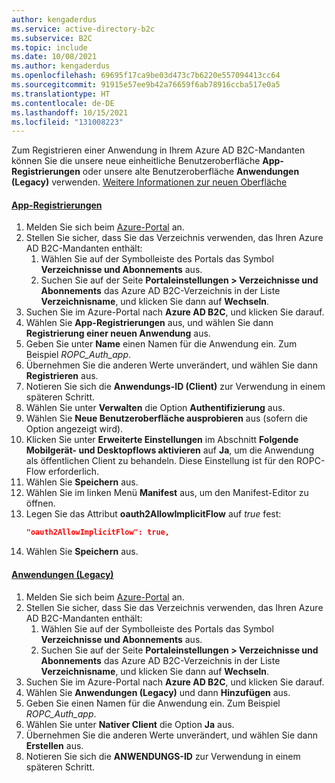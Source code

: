 ```yaml
---
author: kengaderdus
ms.service: active-directory-b2c
ms.subservice: B2C
ms.topic: include
ms.date: 10/08/2021
ms.author: kengaderdus
ms.openlocfilehash: 69695f17ca9be03d473c7b6220e557094413cc64
ms.sourcegitcommit: 91915e57ee9b42a76659f6ab78916ccba517e0a5
ms.translationtype: HT
ms.contentlocale: de-DE
ms.lasthandoff: 10/15/2021
ms.locfileid: "131008223"
---
```

Zum Registrieren einer Anwendung in Ihrem Azure AD B2C-Mandanten können Sie die unsere neue einheitliche Benutzeroberfläche **App-Registrierungen** oder unsere alte Benutzeroberfläche **Anwendungen (Legacy)** verwenden. [Weitere Informationen zur neuen Oberfläche](../articles/active-directory-b2c/app-registrations-training-guide.md)

#### <a name="app-registrations"></a>[App-Registrierungen](#tab/app-reg-ga/)

1. Melden Sie sich beim [Azure-Portal](https://portal.azure.com) an.
2. Stellen Sie sicher, dass Sie das Verzeichnis verwenden, das Ihren Azure AD B2C-Mandanten enthält:
    1. Wählen Sie auf der Symbolleiste des Portals das Symbol **Verzeichnisse und Abonnements** aus.
    1. Suchen Sie auf der Seite **Portaleinstellungen > Verzeichnisse und Abonnements** das Azure AD B2C-Verzeichnis in der Liste **Verzeichnisname**, und klicken Sie dann auf **Wechseln**.
1. Suchen Sie im Azure-Portal nach **Azure AD B2C**, und klicken Sie darauf.
1. Wählen Sie **App-Registrierungen** aus, und wählen Sie dann **Registrierung einer neuen Anwendung** aus.
1. Geben Sie unter **Name** einen Namen für die Anwendung ein. Zum Beispiel *ROPC_Auth_app*.
1. Übernehmen Sie die anderen Werte unverändert, und wählen Sie dann **Registrieren** aus.
1. Notieren Sie sich die **Anwendungs-ID (Client)** zur Verwendung in einem späteren Schritt.
1. Wählen Sie unter **Verwalten** die Option **Authentifizierung** aus.
1. Wählen Sie **Neue Benutzeroberfläche ausprobieren** aus (sofern die Option angezeigt wird).
1. Klicken Sie unter **Erweiterte Einstellungen** im Abschnitt **Folgende Mobilgerät- und Desktopflows aktivieren** auf **Ja**, um die Anwendung als öffentlichen Client zu behandeln. Diese Einstellung ist für den ROPC-Flow erforderlich.
1. Wählen Sie **Speichern** aus.
1. Wählen Sie im linken Menü **Manifest** aus, um den Manifest-Editor zu öffnen. 
1. Legen Sie das Attribut **oauth2AllowImplicitFlow** auf *true* fest:
    ```json
    "oauth2AllowImplicitFlow": true,
    ```
1. Wählen Sie **Speichern** aus.

#### <a name="applications-legacy"></a>[Anwendungen (Legacy)](#tab/applications-legacy/)

1. Melden Sie sich beim [Azure-Portal](https://portal.azure.com) an.
2. Stellen Sie sicher, dass Sie das Verzeichnis verwenden, das Ihren Azure AD B2C-Mandanten enthält:
    1. Wählen Sie auf der Symbolleiste des Portals das Symbol **Verzeichnisse und Abonnements** aus.
    1. Suchen Sie auf der Seite **Portaleinstellungen > Verzeichnisse und Abonnements** das Azure AD B2C-Verzeichnis in der Liste **Verzeichnisname**, und klicken Sie dann auf **Wechseln**.
1. Suchen Sie im Azure-Portal nach **Azure AD B2C**, und klicken Sie darauf.
1. Wählen Sie **Anwendungen (Legacy)** und dann **Hinzufügen** aus.
1. Geben Sie einen Namen für die Anwendung ein. Zum Beispiel *ROPC_Auth_app*.
1. Wählen Sie unter **Nativer Client** die Option **Ja** aus.
1. Übernehmen Sie die anderen Werte unverändert, und wählen Sie dann **Erstellen** aus.
1. Notieren Sie sich die **ANWENDUNGS-ID** zur Verwendung in einem späteren Schritt.
